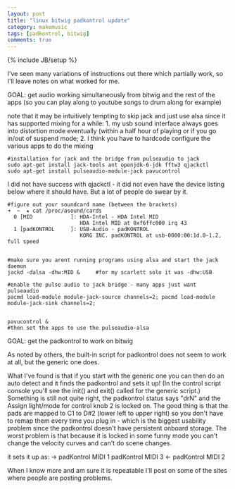 ```yaml
---
layout: post
title: "linux bitwig padkontrol update"
category: makemusic
tags: [padkontrol, bitwig]
comments: true
---
```

{% include JB/setup %}
  
I've seen many variations of instructions out there which partially work, so I'll leave notes on what worked for me.
  
GOAL: get audio working simultaneously from bitwig and the rest of the apps (so you can play along to youtube songs to drum along for example)
  
note that it may be intuitively tempting to skip jack and just use alsa since it has supported mixing for a while: 1. my usb sound interface always goes into distortion mode eventually (within a half hour of playing or if you go in/out of suspend mode; 2. I think you have to hardcode configure the various apps to do the mixing

```
#installation for jack and the bridge from pulseaudio to jack
sudo apt-get install jack-tools ant openjdk-6-jdk fftw3 qjackctl
sudo apt-get install pulseaudio-module-jack pavucontrol
```
  
I did not have success with qjackctl - it did not even have the device listing below where it should have.  But a lot of people do swear by it.
  
  
```
#figure out your soundcard name (between the brackets)
➜  ~  ★ cat /proc/asound/cards
  0 [MID            ]: HDA-Intel - HDA Intel MID
                       HDA Intel MID at 0xf6ffc000 irq 43
  1 [padKONTROL     ]: USB-Audio - padKONTROL
                       KORG INC. padKONTROL at usb-0000:00:1d.0-1.2, full speed


#make sure you arent running programs using alsa and start the jack daemon
jackd -dalsa -dhw:MID &		#for my scarlett solo it was -dhw:USB

#enable the pulse audio to jack bridge - many apps just want pulseaudio
pacmd load-module module-jack-source channels=2; pacmd load-module module-jack-sink channels=2;


pavucontrol &
#then set the apps to use the pulseaudio-alsa
```


GOAL: get the padkontrol to work on bitwig
  
As noted by others, the built-in script for padkontrol does not seem to work at all, but the generic one does.
    
What I've found is that if you start with the generic one you can then do an auto detect and it finds the padkontrol and sets it up!  (In the control script console you'll see the init() and exit() called for the generic script.)  Something is still not quite right, the padkontrol status says "drN" and the Assign light/mode for control knob 2 is locked on.  The good thing is that the pads are mapped to C1 to D#2 (lower left to upper right) so you don't have to remap them every time you plug in - which is the biggest usability problem since the padkontrol doesn't have persistent onboard storage.  The worst problem is that because it is locked in some funny mode you can't change the velocity curves and can't do scene changes.
  
 it sets it up as:
      -> padKontrol MIDI 1
         padKontrol MIDI 3
      <- padKontrol MIDI 2
  
When I know more and am sure it is repeatable I'll post on some of the sites where people are posting problems.

